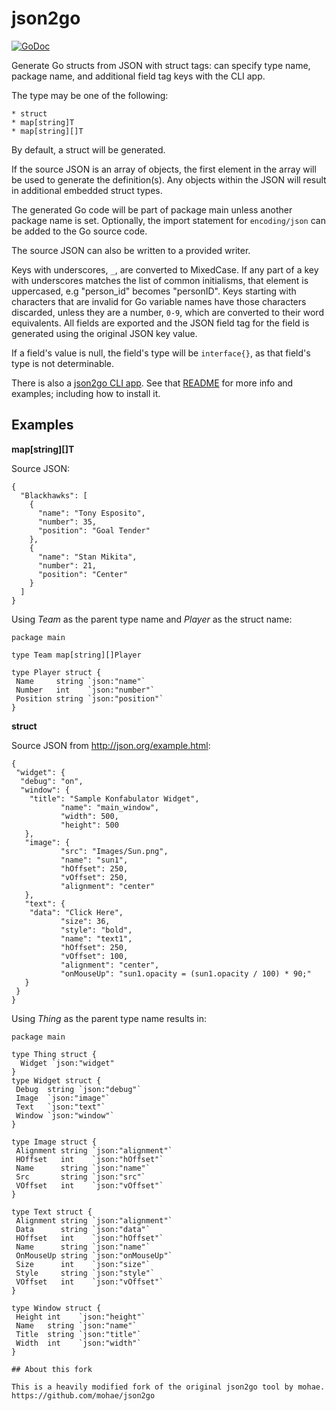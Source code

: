 json2go
=======

[![GoDoc](https://godoc.org/crg.eti.br/go/json2go?status.svg)](https://godoc.org/crg.eti.br/go/json2go)

Generate Go structs from JSON with struct tags: can specify type name, package name, and additional field tag keys with the CLI app.

The type may be one of the following:

    * struct
    * map[string]T
    * map[string][]T

By default, a struct will be generated.  

If the source JSON is an array of objects, the first element in the array will be used to generate the definition(s).  Any objects within the JSON will result in additional embedded struct types.

The generated Go code will be part of package main unless another package name is set.  Optionally, the import statement for `encoding/json` can be added to the Go source code.

The source JSON can also be written to a provided writer.

Keys with underscores, `_`, are converted to MixedCase.  If any part of a key with underscores matches the list of common initialisms, that element is uppercased, e.g "person_id" becomes "personID".  Keys starting with characters that are invalid for Go variable names have those characters discarded, unless they are a number, `0-9`, which are converted to their word equivalents. All fields are exported and the JSON field tag for the field is generated using the original JSON key value.

If a field's value is null, the field's type will be `interface{}`, as that field's type is not determinable.

There is also a [json2go CLI app](https://crg.eti.br/go/json2go/tree/master/cmd/json2go).  See that [README](https://crg.eti.br/go/json2go/tree/master/cmd/json2go) for more info and examples; including how to install it.

## Examples

__map[string][]T__

Source JSON:

```
{
  "Blackhawks": [
    {
      "name": "Tony Esposito",
      "number": 35,
      "position": "Goal Tender"
    },
    {
      "name": "Stan Mikita",
      "number": 21,
      "position": "Center"
    }
  ]
}
```

Using _Team_ as the parent type name and _Player_ as the struct name:

```
package main

type Team map[string][]Player

type Player struct {
 Name     string `json:"name"`
 Number   int    `json:"number"`
 Position string `json:"position"`
}
```

__struct__

Source JSON from <http://json.org/example.html>:

```
{
 "widget": {
  "debug": "on",
  "window": {
    "title": "Sample Konfabulator Widget",
           "name": "main_window",
           "width": 500,
           "height": 500
   },
   "image": {
           "src": "Images/Sun.png",
           "name": "sun1",
           "hOffset": 250,
           "vOffset": 250,
           "alignment": "center"
   },
   "text": {
    "data": "Click Here",
           "size": 36,
           "style": "bold",
           "name": "text1",
           "hOffset": 250,
           "vOffset": 100,
           "alignment": "center",
           "onMouseUp": "sun1.opacity = (sun1.opacity / 100) * 90;"
   }
 }
}
```

Using _Thing_ as the parent type name results in:

```
package main

type Thing struct {
  Widget `json:"widget"
}
type Widget struct {
 Debug  string `json:"debug"`
 Image  `json:"image"`
 Text   `json:"text"`
 Window `json:"window"`
}

type Image struct {
 Alignment string `json:"alignment"`
 HOffset   int    `json:"hOffset"`
 Name      string `json:"name"`
 Src       string `json:"src"`
 VOffset   int    `json:"vOffset"`
}

type Text struct {
 Alignment string `json:"alignment"`
 Data      string `json:"data"`
 HOffset   int    `json:"hOffset"`
 Name      string `json:"name"`
 OnMouseUp string `json:"onMouseUp"`
 Size      int    `json:"size"`
 Style     string `json:"style"`
 VOffset   int    `json:"vOffset"`
}

type Window struct {
 Height int    `json:"height"`
 Name   string `json:"name"`
 Title  string `json:"title"`
 Width  int    `json:"width"`
}

## About this fork

This is a heavily modified fork of the original json2go tool by mohae. https://github.com/mohae/json2go
